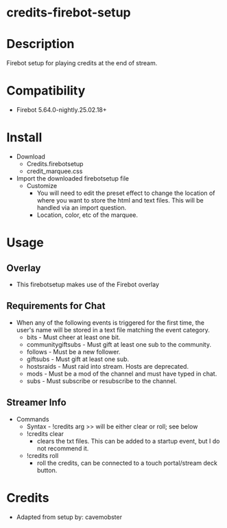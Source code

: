 # credits-firebot-setup

# Description
Firebot setup for playing credits at the end of stream.

# Compatibility
- Firebot 5.64.0-nightly.25.02.18+

# Install
+ Download
  + Credits.firebotsetup
  + credit_marquee.css
+ Import the downloaded firebotsetup file
  + Customize
    + You will need to edit the preset effect to change the location of where you want to store the html and text files. This will be handled via an import question.
    + Location, color, etc of the marquee.

# Usage

## Overlay
+ This firebotsetup makes use of the Firebot overlay

## Requirements for Chat
+ When any of the following events is triggered for the first time, the user's name will be stored in a text file matching the event category.
  + bits - Must cheer at least one bit.
  + communitygiftsubs - Must gift at least one sub to the community.
  + follows - Must be a new follower.
  + giftsubs - Must gift at least one sub.
  + hostsraids - Must raid into stream. Hosts are deprecated.
  + mods - Must be a mod of the channel and must have typed in chat.
  + subs - Must subscribe or resubscribe to the channel.

## Streamer Info
+ Commands
  + Syntax - !credits arg >> will be either clear or roll; see below
  + !credits clear
    + clears the txt files. This can be added to a startup event, but I do not recommend it.
  + !credits roll
    + roll the credits, can be connected to a touch portal/stream deck button.

# Credits
+ Adapted from setup by: cavemobster
